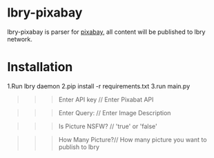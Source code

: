 # lbry-pixabay

lbry-pixabay is parser for [pixabay](https://pixabay.com/), all content will be published to lbry network.

# Installation
1.Run lbry daemon
2.pip install -r requirements.txt
3.run main.py



>>>Enter API key    // Enter Pixabat API

>>>Enter Query:     // Enter Image Description

>>>Is Picture NSFW? // 'true' or 'false'

>>>How Many Picture?// How many picture you want to publish to lbry
